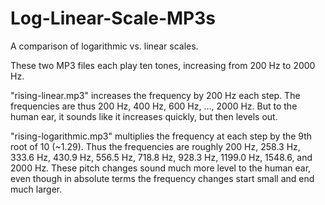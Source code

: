 # Log-Linear-Scale-MP3s
A comparison of logarithmic vs. linear scales.

These two MP3 files each play ten tones, increasing from 200 Hz to 2000 Hz.

"rising-linear.mp3" increases the frequency by 200 Hz each step. The frequencies are thus 200 Hz, 400 Hz, 600 Hz, ..., 2000 Hz. But to the human ear, it sounds like it increases quickly, but then levels out.

"rising-logarithmic.mp3" multiplies the frequency at each step by the 9th root of 10 (~1.29). Thus the frequencies are roughly 200 Hz, 258.3 Hz, 333.6 Hz, 430.9 Hz, 556.5 Hz, 718.8 Hz, 928.3 Hz, 1199.0 Hz, 1548.6, and 2000 Hz. These pitch changes sound much more level to the human ear, even though in absolute terms the frequency changes start small and end much larger.
